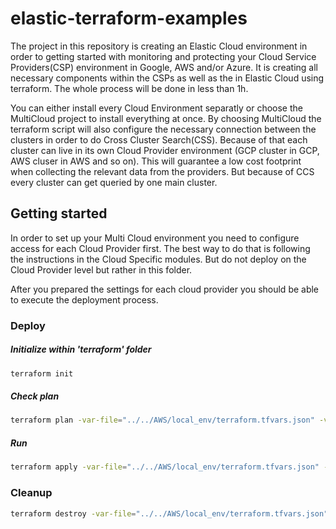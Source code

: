 # elastic-terraform-examples

The project in this repository is creating an Elastic Cloud environment in order to getting started with monitoring and protecting your Cloud Service Providers(CSP) environment in Google, AWS and/or Azure. It is creating all necessary components within the CSPs as well as the in Elastic Cloud using terraform. The whole process will be done in less than 1h. 

You can either install every Cloud Environment separatly or choose the MultiCloud project to install everything at once. By choosing MultiCloud the terraform script will also configure the necessary connection between the clusters in order to do Cross Cluster Search(CSS). Because of that each cluster can live in its own Cloud Provider environment (GCP cluster in GCP, AWS cluser in AWS and so on). This will guarantee a low cost footprint when collecting the relevant data from the providers. But because of CCS every cluster can get queried by one main cluster. 

## Getting started

In order to set up your Multi Cloud environment you need to configure access for each Cloud Provider first. The best way to do that is following the instructions in the Cloud Specific modules. But do not deploy on the Cloud Provider level but rather in this folder.

After you prepared the settings for each cloud provider you should be able to execute the deployment process.

### Deploy

##### Initialize within 'terraform' folder

```bash
terraform init
```

##### Check plan

```bash
terraform plan -var-file="../../AWS/local_env/terraform.tfvars.json" -var-file="../../GoogleCloud/local_env/terraform.tfvars.json"
```

##### Run

```bash
terraform apply -var-file="../../AWS/local_env/terraform.tfvars.json" -var-file="../../GoogleCloud/local_env/terraform.tfvars.json" -auto-approve
```

### Cleanup

```bash
terraform destroy -var-file="../../AWS/local_env/terraform.tfvars.json" -var-file="../../GoogleCloud/local_env/terraform.tfvars.json" -auto-approve
```
